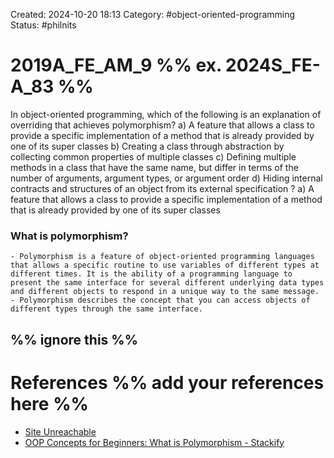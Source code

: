 Created: 2024-10-20 18:13
Category: #object-oriented-programming
Status: #philnits



# 2019A_FE_AM_9 %% ex. 2024S_FE-A_83 %%

In object-oriented programming, which of the following is an explanation of overriding that achieves polymorphism?
a) A feature that allows a class to provide a specific implementation of a method that is already provided by one of its super classes 
b) Creating a class through abstraction by collecting common properties of multiple classes 
c) Defining multiple methods in a class that have the same name, but differ in terms of the number of arguments, argument types, or argument order 
d) Hiding internal contracts and structures of an object from its external specification
? 
a) A feature that allows a class to provide a specific implementation of a method that is already provided by one of its super classes 


### What is polymorphism?
	- Polymorphism is a feature of object-oriented programming languages that allows a specific routine to use variables of different types at different times. It is the ability of a programming language to present the same interface for several different underlying data types and different objects to respond in a unique way to the same message.
	- Polymorphism describes the concept that you can access objects of different types through the same interface.

%% ignore this %%
---









# References %% add your references here %%
- [Site Unreachable](https://www.sumologic.com/glossary/polymorphism/)
- [OOP Concepts for Beginners: What is Polymorphism - Stackify](https://stackify.com/oop-concept-polymorphism/)